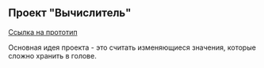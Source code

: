 ## Проект "Вычислитель"

[Ссылка на прототип](https://www.figma.com/file/r92Djq37Vi3UOWmDiJ8ufc/%D0%92%D1%8B%D1%87%D0%B8%D1%81%D0%BB%D0%B8%D1%82%D0%B5%D0%BB%D1%8C 'Ссылка на прототип')

Основная идея проекта - это считать изменяющиеся значения, которые сложно хранить в голове.
